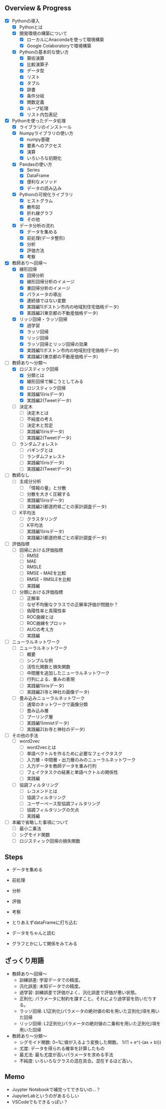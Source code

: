 ## Overview & Progress

- [x] Pythonの導入
  - [x] Pythonとは
  - [x] 開発環境の構築について
    - [x] ローカルにAnacondaを使って環境構築
    - [x] Google Colaboratoryで環境構築
  - [x] Pythonの基本的な使い方
    - [x] 算術演算
    - [x] 比較演算子
    - [x] データ型
    - [x] リスト
    - [x] タプル
    - [x] 辞書
    - [x] 条件分岐
    - [x] 関数定義
    - [x] ループ処理
    - [x] リスト内包表記
- [x] Pythonを使ったデータ処理
  - [x] ライブラリのインストール
  - [x] Numpyライブラリの使い方
    - [x] numpy基礎
    - [x] 要素へのアクセス
    - [x] 演算
    - [x] いろいろな初期化
  - [x] Pandasの使い方
    - [x] Series
    - [x] DataFrame
    - [x] 便利なメソッド
    - [x] データの読み込み
  - [x] Pythonの可視化ライブラリ
    - [x] ヒストグラム
    - [x] 散布図
    - [x] 折れ線グラフ
    - [x] その他
  - [x] データ分析の流れ
    - [x] データを集める
    - [x] 前処理(データ整形)
    - [x] 分析
    - [x] 評価方法
    - [x] 考察
- [x] 教師あり〜回帰〜
  - [x] 線形回帰
    - [x] 回帰分析
    - [x] 線形回帰分析のイメージ
    - [x] 重回帰分析のイメージ
    - [x] パラメータの導出
    - [x] 連続値ではない変数
    - [x] 実践編1(ボストン市内の地域別住宅価格データ)
    - [x] 実践編2(東京都の不動産価格データ)
  - [x] リッジ回帰・ラッソ回帰
    - [x] 過学習
    - [x] ラッソ回帰
    - [x] リッジ回帰
    - [x] ラッソ回帰とリッジ回帰の効果
    - [x] 実践編1(ボストン市内の地域別住宅価格データ)
    - [x] 実践編2(東京都の不動産価格データ)
- [ ] 教師あり〜分類〜
  - [x] ロジスティック回帰
    - [x] 分類とは
    - [x] 線形回帰で解こうとしてみる
    - [x] ロジスティック回帰
    - [x] 実践編1(irisデータ)
    - [x] 実践編2(Tweetデータ)
  - [ ] 決定木
    - [ ] 決定木とは
    - [ ] 不純度の考え
    - [ ] 決定木と剪定
    - [ ] 実践編1(irisデータ)
    - [ ] 実践編2(Tweetデータ)
  - [ ] ランダムフォレスト
    - [ ] バギングとは
    - [ ] ランダムフォレスト
    - [ ] 実践編1(irisデータ)
    - [ ] 実践編2(Tweetデータ)
- [ ] 教師なし
  - [ ] 主成分分析
    - [ ] 「情報の量」と分散
    - [ ] 分散を大きく圧縮する
    - [ ] 実践編1(irisデータ)
    - [ ] 実践編2(都道府県ごとの家計調査データ)
  - [ ] K平均法
    - [ ] クラスタリング
    - [ ] K平均法
    - [ ] 実践編1(irisデータ)
    - [ ] 実践編2(都道府県ごとの家計調査データ)
- [ ] 評価指標
  - [ ] 回帰における評価指標
    - [ ] RMSE
    - [ ] MAE
    - [ ] RMSLE
    - [ ] RMSE・MAEを比較
    - [ ] RMSE・RMSLEを比較
    - [ ] 実践編
  - [ ] 分類における評価指標
    - [ ] 正解率
    - [ ] なぜ不均衡なクラスでの正解率評価が問題か？
    - [ ] 偽陽性率と真陽性率
    - [ ] ROC曲線とは
    - [ ] ROC曲線をプロット
    - [ ] AUCの考え方
    - [ ] 実践編
- [ ] ニューラルネットワーク
  - [ ] ニューラルネットワーク
    - [ ] 概要
    - [ ] シンプルな例
    - [ ] 活性化関数と損失関数
    - [ ] 中間層を追加したニューラルネットワーク
    - [ ] 行列による、重みの表現
    - [ ] 実践編1(irisデータ)
    - [ ] 実践編2(寺と神社の画像データ)
  - [ ] 畳み込みニューラルネットワーク
    - [ ] 通常のネットワークで画像分類
    - [ ] 畳み込み層
    - [ ] プーリング層
    - [ ] 実践編1(mnistデータ)
    - [ ] 実践編2(お寺と神社のデータ)
- [ ] その他の手法
  - [ ] word2vec
    - [ ] word2vecとは
    - [ ] 単語ベクトルを作るために必要なフェイクタスク
    - [ ] 入力層・中間層・出力層のみのニューラルネットワーク
    - [ ] 入力データを教師データを重み行列
    - [ ] フェイクタスクの結果と単語ベクトルの関係性
    - [ ] 実践編
  - [ ] 協調フィルタリング
    - [ ] レコメンドとは
    - [ ] 協調フィルタリング
    - [ ] ユーザーベース型協調フィルタリング
    - [ ] 協調フィルタリングの欠点
    - [ ] 実践編
- [ ] 本編で省略した事項について
  - [ ] 最小二乗法
  - [ ] シグモイド関数
  - [ ] ロジスティック回帰の損失関数

## Steps

- データを集める
- 前処理
- 分析
- 評価
- 考察

- とりあえずdataFrameに打ち込む
- データをちゃんと読む
- グラフとかにして関係をみてみる

## ざっくり用語

- 教師あり〜回帰〜
  - 訓練誤差: 学習データでの精度。
  - 汎化誤差: 未知データでの精度。
  - 過学習: 訓練誤差で評価がよく、汎化誤差で評価が悪い状態。
  - 正則化: パラメータに制約を課すこと。それにより過学習を防いだりする。
  - ラッソ回帰: L1正則化(パラメータの絶対値の和を用いた正則化)項を用いた回帰
  - リッジ回帰: L2正則化(パラメータの絶対値の二乗和を用いた正則化)項を用いた回帰
- 教師あり〜分類〜
  - シグモイド関数: 0~1に値が入るよう変換した関数。 1/(1 + e^(-(ax + b)))
  - 尤度: データを得られる確率を計算したもの
  - 最尤法: 最も尤度が高いパラメータを求める手法
  - 不純度: いろいろなクラスの混在具合。混在するほど高い。

## Memo

- Juypter Notebookで補完ってできないの...？
- JupyterLabというのがあるらしい
- VSCodeでもできるっぽい？
